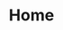 ---
layout: home-page
title: "Home"
permalink: "/"

home-title: Developer + Consultant that creates digital platforms, systems & business processes for modern brands.

seo-description: A portfolio of experience and projects from Montier Kess
seo-keywords: systems analyst, systems architect, business operations, business operator, industrial engineer, morgan state university, montier kess, STEM, entrepreneurship, baltimore, baltimore marketing agency, svncrwns, atlanta, strategy, business strategy

project-img: /img/og-img.png

skills:
- skill-item: UI / UX Design
- skill-item: Web Development
- skill-item: App Development
- skill-item: Wordpress Development
- skill-item: Shopify Development
- skill-item: Designing Systems
- skill-item: Business Processes

recent-work:
- work: Actionet / CMS
- work: SVNCRWNS
- work: Baltimore Museum of Art
- work: Wunderman
- work: HAVAS
- work: L-Squared / NOAA
- work: KSJ / DHHQ
- work: NAVSEA
- work: General Electric / MRAS

contact-info:
- contact: LinkedIn
  link: "https://www.linkedin.com/in/mkess"
- contact: Github
  link: "https://www.github.com/mkess-ivy"
- contact: Instagram
  link: "https://www.instagram.com/montierkess.co"
- contact: Resume
  link: "https://www.dropbox.com/s/2wx4eji7840g4v8/MONTIER%20KESS%20RESUME%20-%202020%20-%20PRODUCTS%2BSYSTEMS.pdf?dl=0"
---